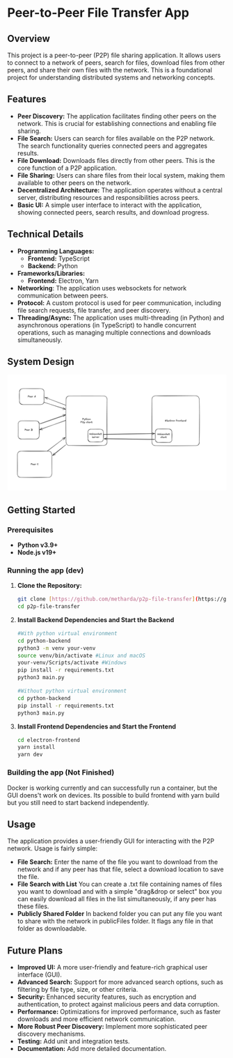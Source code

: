 # Peer-to-Peer File Transfer App

## Overview

This project is a peer-to-peer (P2P) file sharing application. It allows users to connect to a network of peers, search for files, download files from other peers, and share their own files with the network.  This is a foundational project for understanding distributed systems and networking concepts.

## Features

* **Peer Discovery:** The application facilitates finding other peers on the network.  This is crucial for establishing connections and enabling file sharing.
* **File Search:** Users can search for files available on the P2P network. The search functionality queries connected peers and aggregates results.
* **File Download:** Downloads files directly from other peers.  This is the core function of a P2P application.
* **File Sharing:** Users can share files from their local system, making them available to other peers on the network.
* **Decentralized Architecture:** The application operates without a central server, distributing resources and responsibilities across peers.
* **Basic UI:** A simple user interface to interact with the application, showing connected peers, search results, and download progress.

## Technical Details
* **Programming Languages:**
    * **Frontend:** TypeScript
    * **Backend:** Python
* **Frameworks/Libraries:**
    * **Frontend:** Electron, Yarn
* **Networking**: The application uses websockets for network communication between peers.
* **Protocol:** A custom protocol is used for peer communication, including file search requests, file transfer, and peer discovery.
* **Threading/Async:** The application uses multi-threading (in Python) and asynchronous operations (in TypeScript) to handle concurrent operations, such as managing multiple connections and downloads simultaneously.

## System Design
![System Design](./system-design.png)

## Getting Started

### Prerequisites

* **Python v3.9+**
* **Node.js v19+**

### Running the app (dev)
1. **Clone the Repository:**
    ```bash
    git clone [https://github.com/metharda/p2p-file-transfer](https://github.com/metharda/p2p-file-transfer))
    cd p2p-file-transfer
    ```
2. **Install Backend Dependencies and Start the Backend**
    ```bash
    #With python virtual environment
    cd python-backend
    python3 -m venv your-venv
    source venv/bin/activate #Linux and macOS
    your-venv/Scripts/activate #Windows
    pip install -r requirements.txt
    python3 main.py
    ```
    ```bash
    #Without python virtual environment
    cd python-backend
    pip install -r requirements.txt
    python3 main.py
    ```
3. **Install Frontend Dependencies and Start the Frontend**
   ```bash
   cd electron-frontend
   yarn install
   yarn dev
   ```
### Building the app (Not Finished)
Docker is working currently and can successfully run a container, but the GUI doens't work on devices. Its possible to build frontend with yarn build but you still need to start backend independently.

## Usage
The application provides a user-friendly GUI for interacting with the P2P network. Usage is fairly simple:
* **File Search:** Enter the name of the file you want to download from the network and if any peer has that file, select a download location to save the file.
* **File Search with List** You can create a .txt file containing names of files you want to download and with a simple "drag&drop or select" box you can easily download all files in the list simultaneously, if any peer has these files.
* **Publicly Shared Folder** In backend folder you can put any file you want to share with the network in publicFiles folder. It flags any file in that folder as downloadable.

## Future Plans
* **Improved UI:** A more user-friendly and feature-rich graphical user interface (GUI).
* **Advanced Search:** Support for more advanced search options, such as filtering by file type, size, or other criteria.
* **Security:** Enhanced security features, such as encryption and authentication, to protect against malicious peers and data corruption.
* **Performance:** Optimizations for improved performance, such as faster downloads and more efficient network communication.
* **More Robust Peer Discovery:** Implement more sophisticated peer discovery mechanisms.
* **Testing:** Add unit and integration tests.
* **Documentation:** Add more detailed documentation.
